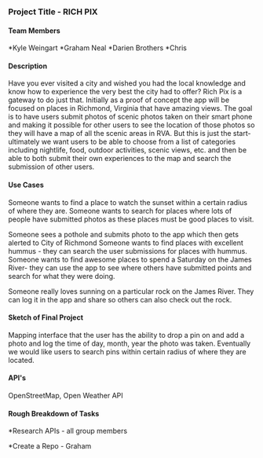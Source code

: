 ### Project Title - RICH PIX

#### Team Members

*Kyle Weingart
*Graham Neal
*Darien Brothers
*Chris 


#### Description

Have you ever visited a city and wished you had the local knowledge and know how to experience the very best the city had to offer?   Rich Pix is a gateway to do just that.  Initially as a proof of concept the app will be focused on places in Richmond, Virginia that have amazing views.  The goal is to have users submit photos of scenic photos taken on their smart phone and making it possible for other users to see the location of those photos so they will have a map of all the scenic areas in RVA.  But this is just the start- ultimately we want users to be able to choose from a list of categories including nightlife, food, outdoor activities, scenic views, etc. and then be able to both submit their own experiences to the map and search the submission of other users. 

#### Use Cases 

Someone wants to find a place to watch the sunset within a certain radius of where they are. 
Someone wants to search for places where lots of people have submitted photos as these places must be good places to visit. 

Someone sees a pothole and submits photo to the app which then gets alerted to City of Richmond
Someone wants to find places with excellent hummus - they can search the user submissions for places with hummus. 
Someone wants to find awesome places to spend a Saturday on the James River- they can use the app to see where others have submitted points and search for what they were doing. 

Someone really loves sunning on a particular rock on the James River. They can log it in the app and share so others can also check out the rock. 



#### Sketch of Final Project

Mapping interface that the user has the ability to drop a pin on and add a photo and log the time of day, month, year the photo was taken.  Eventually we would like users to search pins within certain radius of where they are located. 


#### API's

OpenStreetMap, Open Weather API

#### Rough Breakdown of Tasks

*Research APIs - all group members

*Create a Repo - Graham 

